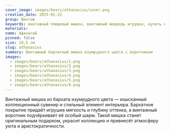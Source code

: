```yaml
---
cover_image: images/bears/athanasius/cover.png
creation_date: 2025-01-22
group: Винтаж
keywords: винтажный плюшевый мишка, винтажный медведь игрушка, купить винтажного медведя, антикварный плюшевый мишка, антикварные игрушки медведи, коллекционные медведи, мягкие игрушки винтаж, ретро медведь игрушка, плюшевый мишка коллекция
materials: 
name: Афанасий
pinned: false
size: 19,5 см
slug: athanasius
summary: Винтажный бархатный мишка изумрудного цвета с воротником
images:
  - images/bears/athanasius/1.png
  - images/bears/athanasius/2.png
  - images/bears/athanasius/3.png
  - images/bears/athanasius/4.png
  - images/bears/athanasius/5.png
  - images/bears/athanasius/6.png
---
```

Винтажный мишка из бархата изумрудного цвета — изысканный коллекционный сувенир и стильный элемент интерьера. Бархатное покрытие придаёт игрушке мягкость и глубину оттенка, а винтажный воротник подчёркивает её особый шарм. Такой мишка станет оригинальным подарком, украсит коллекцию и привнесёт атмосферу уюта и аристократичности.